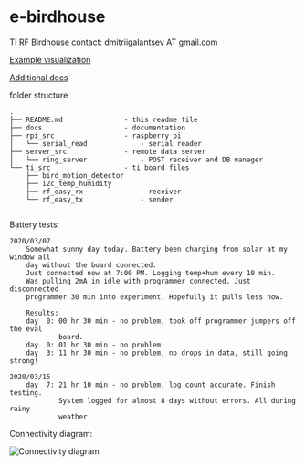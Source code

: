 # e-birdhouse
TI RF Birdhouse
contact: dmitriigalantsev AT gmail.com

[Example visualization](https://datastudio.google.com/reporting/4fe43fef-7b5d-4011-a5dd-2243992ace87)

[Additional docs](https://github.com/dmitrii-galantsev/e-birdhouse/tree/master/docs/README.md)

folder structure
```
.
├── README.md               - this readme file
├── docs                    - documentation
├── rpi_src                 - raspberry pi
│   └── serial_read             - serial reader
├── server_src              - remote data server
│   └── ring_server             - POST receiver and DB manager
└── ti_src                  - ti board files
    ├── bird_motion_detector
    ├── i2c_temp_humidity
    ├── rf_easy_rx              - receiver
    └── rf_easy_tx              - sender


```

Battery tests:
```
2020/03/07
    Somewhat sunny day today. Battery been charging from solar at my window all
    day without the board connected.
    Just connected now at 7:00 PM. Logging temp+hum every 10 min.
    Was pulling 2mA in idle with programmer connected. Just disconnected
    programmer 30 min into experiment. Hopefully it pulls less now.

    Results:
    day  0: 00 hr 30 min - no problem, took off programmer jumpers off the eval
            board.
    day  0: 01 hr 30 min - no problem
    day  3: 11 hr 30 min - no problem, no drops in data, still going strong!

2020/03/15
    day  7: 21 hr 10 min - no problem, log count accurate. Finish testing.
            System logged for almost 8 days without errors. All during rainy
            weather. 
```

Connectivity diagram:

![][connectivity_diagram]

[connectivity_diagram]: ./docs/connectivity_diagram.png?raw=true "Connectivity diagram"
